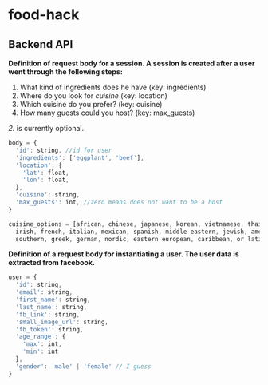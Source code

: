 # food-hack

## Backend API

**Definition of request body for a session. A session is created after a user went through the following steps:**

1. What kind of ingredients does he have (key: ingredients)
2. Where do you look for *cuisine* (key: location)
3. Which cuisine do you prefer? (key: cuisine)
4. How many guests could you host? (key: max_guests)

*2.* is currently optional.

```javascript
body = {
  'id': string, //id for user
  'ingredients': ['eggplant', 'beef'],
  'location': {
    'lat': float,
    'lon': float,
  },
  'cuisine': string,
  'max_guests': int, //zero means does not want to be a host
}

cuisine_options = [african, chinese, japanese, korean, vietnamese, thai, indian, british, 
  irish, french, italian, mexican, spanish, middle eastern, jewish, american, cajun, 
  southern, greek, german, nordic, eastern european, caribbean, or latin american]
```


**Definition of a request body for instantiating a user. The user data is extracted from facebook.**
```javascript
user = {
  'id': string,
  'email': string,
  'first_name': string,
  'last_name': string,
  'fb_link': string,
  'small_image_url': string,
  'fb_token': string,
  'age_range': {
    'max': int,
    'min': int
  },
  'gender': 'male' | 'female' // I guess
}
```
